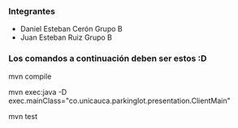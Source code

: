 ### Integrantes

 - Daniel Esteban Cerón Grupo B
 - Juan Esteban Ruiz Grupo B

### Los comandos a continuación deben ser  estos :D

mvn compile

mvn exec:java -D exec.mainClass="co.unicauca.parkinglot.presentation.ClientMain"

mvn test

